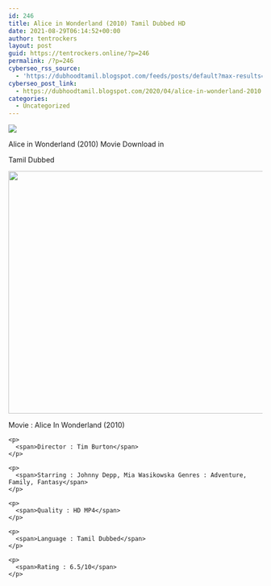 ```yaml
---
id: 246
title: Alice in Wonderland (2010) Tamil Dubbed HD
date: 2021-08-29T06:14:52+00:00
author: tentrockers
layout: post
guid: https://tentrockers.online/?p=246
permalink: /?p=246
cyberseo_rss_source:
  - 'https://dubhoodtamil.blogspot.com/feeds/posts/default?max-results=150&start-index=301'
cyberseo_post_link:
  - https://dubhoodtamil.blogspot.com/2020/04/alice-in-wonderland-2010.html
categories:
  - Uncategorized
---
```

<div class="media_block">
  <img src="https://1.bp.blogspot.com/-r7V4U_IDR4Q/Xp_CwPDD2ZI/AAAAAAAAAn0/Zo57NddjzLo6UjmDTGUQjOUb8sbvwEO9wCNcBGAsYHQ/s72-c/9PGX347-alice-in-wonderland-wallpaper.jpg" class="media_thumbnail" />
</div>

<div dir="ltr" trbidi="on" readability="9.3296178343949">
  <p>
    Alice in Wonderland (2010) Movie Download in
  </p>
  
  <p>
    Tamil Dubbed
  </p>
  
  <div class="separator">
    <a href="https://1.bp.blogspot.com/-r7V4U_IDR4Q/Xp_CwPDD2ZI/AAAAAAAAAn0/Zo57NddjzLo6UjmDTGUQjOUb8sbvwEO9wCNcBGAsYHQ/s1600/9PGX347-alice-in-wonderland-wallpaper.jpg" imageanchor="1"><img loading="lazy" border="0" data-original-height="1200" data-original-width="1600" height="480" src="https://1.bp.blogspot.com/-r7V4U_IDR4Q/Xp_CwPDD2ZI/AAAAAAAAAn0/Zo57NddjzLo6UjmDTGUQjOUb8sbvwEO9wCNcBGAsYHQ/s640/9PGX347-alice-in-wonderland-wallpaper.jpg" width="640" /></a>
  </div>
  
  <div readability="12">
    <p>
      <span>Movie : Alice In Wonderland (2010)</span>
    </p>
    
    <p>
      <span>Director : Tim Burton</span>
    </p>
    
    <p>
      <span>Starring : Johnny Depp, Mia Wasikowska Genres : Adventure, Family, Fantasy</span>
    </p>
    
    <p>
      <span>Quality : HD MP4</span>
    </p>
    
    <p>
      <span>Language : Tamil Dubbed</span>
    </p>
    
    <p>
      <span>Rating : 6.5/10</span>
    </p>
  </div>
</div>